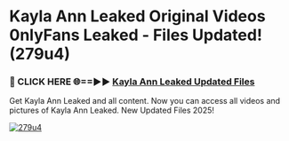 # Kayla Ann Leaked Original Videos 0nlyFans Leaked - Files Updated! (279u4)

<h3>🔴 CLICK HERE 🌐==►► <a href="https://tinyurl.com/2wckxsce" rel="nofollow">Kayla Ann Leaked Updated Files</a></h3>

Get Kayla Ann Leaked and all content. Now you can access all videos and pictures of Kayla Ann Leaked. New Updated Files 2025!

[![279u4](https://i.imgur.com/AFduVYN.gif)](https://tinyurl.com/2wckxsce)
